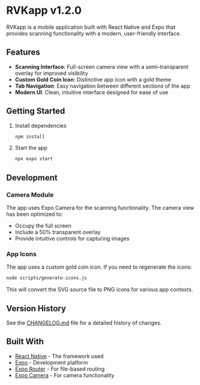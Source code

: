 # RVKapp v1.2.0

RVKapp is a mobile application built with React Native and Expo that provides scanning functionality with a modern, user-friendly interface.

## Features

- **Scanning Interface**: Full-screen camera view with a semi-transparent overlay for improved visibility
- **Custom Gold Coin Icon**: Distinctive app icon with a gold theme
- **Tab Navigation**: Easy navigation between different sections of the app
- **Modern UI**: Clean, intuitive interface designed for ease of use

## Getting Started

1. Install dependencies

   ```bash
   npm install
   ```

2. Start the app

   ```bash
   npx expo start
   ```

## Development

### Camera Module

The app uses Expo Camera for the scanning functionality. The camera view has been optimized to:
- Occupy the full screen
- Include a 50% transparent overlay
- Provide intuitive controls for capturing images

### App Icons

The app uses a custom gold coin icon. If you need to regenerate the icons:

```bash
node scripts/generate-icons.js
```

This will convert the SVG source file to PNG icons for various app contexts.

## Version History

See the [CHANGELOG.md](./CHANGELOG.md) file for a detailed history of changes.

## Built With

- [React Native](https://reactnative.dev/) - The framework used
- [Expo](https://expo.dev) - Development platform
- [Expo Router](https://docs.expo.dev/router/introduction) - For file-based routing
- [Expo Camera](https://docs.expo.dev/versions/latest/sdk/camera/) - For camera functionality
